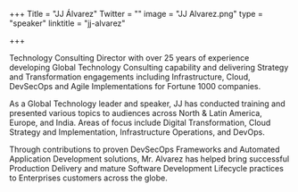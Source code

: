 +++
Title = "JJ Álvarez"
Twitter = ""
image = "JJ Alvarez.png"
type = "speaker"
linktitle = "jj-alvarez"

+++

Technology Consulting Director with over 25 years of experience developing Global Technology Consulting capability and delivering Strategy and Transformation engagements including Infrastructure, Cloud, DevSecOps and Agile Implementations for Fortune 1000 companies.

As a Global Technology leader and speaker, JJ has conducted training and presented various topics to audiences across North & Latin America, Europe, and India. Areas of focus include Digital Transformation, Cloud Strategy and Implementation, Infrastructure Operations, and DevOps.

Through contributions to proven DevSecOps Frameworks and Automated Application Development solutions, Mr. Alvarez has helped bring successful Production Delivery and mature Software Development Lifecycle practices to Enterprises customers across the globe.

